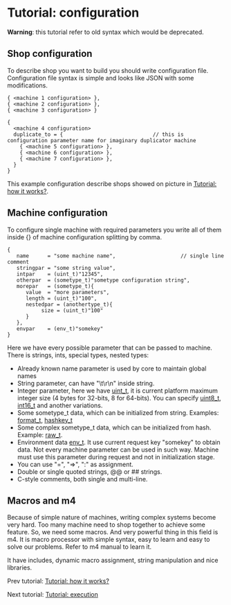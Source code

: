 
# Tutorial: configuration
<b>Warning</b>: this tutorial refer to old syntax which would be deprecated.
## Shop configuration

To describe shop you want to build you should write configuration file. Configuration file syntax is simple and looks like JSON with
some modifications.

	{ <machine 1 configuration> },
	{ <machine 2 configuration> },
	{ <machine 3 configuration> }

	{
	  <machine 4 configuration>
	  duplicate_to = {                             // this is configuration parameter name for imaginary duplicator machine
	    { <machine 5 configuration> },
	    { <machine 6 configuration> },
	    { <machine 7 configuration> },
	  }
	}

This example configuration describe shops showed on picture in [Tutorial: how it works?][tutorial_basics].

## Machine configuration

To configure single machine with required parameters you write all of them inside {} of machine configuration splitting by comma.

	{
	   name      = "some machine name",                     // single line comment
	   stringpar = "some string value",
	   intpar    = (uint_t)"12345",
	   otherpar  = (sometype_t)"sometype configuration string",
	   morepar   = (sometype_t){
		  value  = "more parameters",
		  length = (uint_t)"100",
		  nestedpar = (anothertype_t){
		       size = (uint_t)"100"
		  }
	   },
	   envpar    = (env_t)"somekey"
	}

Here we have every possible parameter that can be passed to machine. There is strings, ints, special types, nested types:

- Already known name parameter is used by core to maintain global names
- String parameter, can have "\t\r\n" inside string.
- Integer parameter, here we have [uint_t][], it is current platform maximum integer size (4 bytes for 32-bits, 8 for 64-bits). You can specify [uint8_t][], [int16_t][] and another variations.
- Some sometype_t data, which can be initialized from string. Examples: [format_t][], [hashkey_t][]
- Some complex sometype_t data, which can be initialized from hash. Example: [raw_t][].
- Environment data [env_t][]. It use current request key "somekey" to obtain data. Not every machine parameter can be used in such way. Machine must use this parameter during request and not in initialization stage.
- You can use "=", "=>", ":" as assignment.
- Double or single quoted strings, @@ or ## strings.
- C-style comments, both single and multi-line.

## Macros and m4

Because of simple nature of machines, writing complex systems become very hard. Too many machine need to shop together to achieve some
feature. So, we need some macros. And very powerful thing in this field is m4. It is macro processor with simple syntax, easy to learn and
easy to solve our problems. Refer to m4 manual to learn it.

It have includes, dynamic macro assignment, string manipulation and nice libraries.

Prev tutorial: [Tutorial: how it works?][tutorial_basics]

Next tutorial: [Tutorial: execution][tutorial_execution]

[uint_t]: /doxygen/uint__t_8h_source.html
[uint8_t]: /doxygen/uint8__t_8h_source.html
[int16_t]: /doxygen/uint16__t_8h_source.html
[format_t]: /doxygen/format__t_8h_source.html
[hashkey_t]: /doxygen/hashkey__t_8h_source.html
[raw_t]: /doxygen/raw__t_8h_source.html
[env_t]: /doxygen/env__t_8h_source.html
[tutorial_basics]: tutorial_basics.html
[tutorial_execution]: tutorial_execution.html

